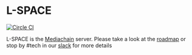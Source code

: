 # L-SPACE

[![Circle CI](https://circleci.com/gh/mediachain/L-SPACE.svg?style=svg)](https://circleci.com/gh/mediachain/L-SPACE)

L-SPACE is the [Mediachain](https://medium.com/mine-labs/introducing-mediachain-a696f8fd2035) server. Please take a look at the [roadmap](https://medium.com/mine-labs/mediachain-developer-update-v-a7f6006ad953]) or stop by #tech in our [slack](https://mediachain-slack.herokuapp.com/) for more details


